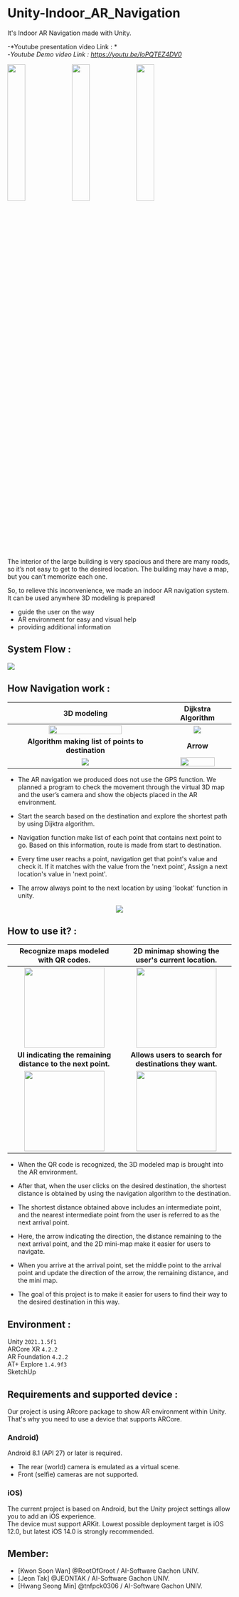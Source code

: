 # Unity-Indoor_AR_Navigation
It's Indoor AR Navigation made with Unity.

-*Youtube presentation video Link : *   
-*Youtube Demo video Link : https://youtu.be/loPQTEZ4DV0*

<img width = 28% src=https://user-images.githubusercontent.com/76057758/167531642-8973d3b5-0b47-42cd-91b4-135f9f42614c.gif> <img width = 28% src=https://user-images.githubusercontent.com/76057758/167301658-aaa9c6f0-b034-4742-ac03-2b12700e1014.gif>
<img width = 28% src=https://user-images.githubusercontent.com/76057758/167550653-a379fefa-5741-45c4-a88b-62e81d760265.gif>


The interior of the large building is very spacious and there are many roads, so it’s not easy to get to the desired location. The building may have a map, but you can’t memorize each one.

So, to relieve this inconvenience, we made an indoor AR navigation system. It can be used anywhere 3D modeling is prepared!

- guide the user on the way   
- AR environment for easy and visual help   
- providing additional information

## **System Flow :**
<img src=https://user-images.githubusercontent.com/76057758/172294345-f0fd2ae5-db00-48c1-ac8f-e0e2b0bf347c.png>

## **How Navigation work :**

3D modeling | Dijkstra Algorithm  
:-------------------------:|:-------------------------:
<img width=70% src=https://user-images.githubusercontent.com/43882631/172041501-192f2588-e22b-4e92-a0b9-abdc0ff9b0dd.png>  |  <img src="https://user-images.githubusercontent.com/43882631/167574411-c274843d-fce0-4b63-a961-af20c8858641.gif"></img>
**Algorithm making list of points to destination**  |  **Arrow**
<img src="https://user-images.githubusercontent.com/43882631/172042101-22d92899-2b02-49a4-b91e-3f3c455968ad.png"></img>  |  <img width=75% src="https://user-images.githubusercontent.com/43882631/172040964-6a2c1385-4673-47ba-8da3-145104879ee2.gif"></img>

* The AR navigation we produced does not use the GPS function. We planned a program to check the movement through the virtual 3D map and the user’s camera and show the objects placed in the AR environment.

* Start the search based on the destination and explore the shortest path by using Dijktra algorithm. 

* Navigation function make list of each point that contains next point to go. Based on this information, route is made from start to destination.  

* Every time user reachs a point, navigation get that point's value and check it. If it matches with the value from the 'next point', Assign a next location's value in 'next point'.  

* The arrow always point to the next location by using 'lookat' function in unity.

<p align="center">
  <img src=https://user-images.githubusercontent.com/43882631/172041303-8077d8ab-3d2e-4c11-a939-e4803b91f5d5.gif> 
</p>

## **How to use it? :**

Recognize maps modeled with QR codes.| 2D minimap showing the user's current location.  
:-------------------------:|:-------------------------:
<img src="https://user-images.githubusercontent.com/76037656/167076052-72fedd6c-7156-4e60-856d-44fe12ac4dfd.png" width="180px"></img>  |  <img src="https://user-images.githubusercontent.com/76037656/167076131-77ec5ce0-5d99-4eaa-a386-683fc10af319.PNG" width="180px"></img>
**UI indicating the remaining distance to the next point.**  |  **Allows users to search for destinations they want.**
<img src="https://user-images.githubusercontent.com/76037656/167076134-9ff25658-95a8-4326-9d03-ddc111f56d67.PNG" width="180px" /></img>  |  <img src="https://user-images.githubusercontent.com/76037656/167076138-715c54db-b397-4eb6-b3ac-55e82d415f6a.png" width="180px"></img>

* When the QR code is recognized, the 3D modeled map is brought into the AR environment.

* After that, when the user clicks on the desired destination, the shortest distance is obtained by using the navigation algorithm to the destination.

* The shortest distance obtained above includes an intermediate point, and the nearest intermediate point from the user is referred to as the next arrival point.

* Here, the arrow indicating the direction, the distance remaining to the next arrival point, and the 2D mini-map make it easier for users to navigate.

* When you arrive at the arrival point, set the middle point to the arrival point and update the direction of the arrow, the remaining distance, and the mini map.

* The goal of this project is to make it easier for users to find their way to the desired destination in this way.

<!---
## **Features :**

### `Collider`
The collision function was used to recognize that the user reached the crosspoint or arrival point.

### `Image Tracking`
The camera recognizes the predetermined image, creates and designates a location and an object.

### `Laycast`
Shooting invisible rays to determine what objects are hit by the rays and then post-processing them.

### `LineRenderer`
The line renderer draws lines that connect each using an array of two or more points in the 3D space.
The project draws a line by recognizing the user's location on the map and the following points.

### `LOD Group`
LOD, Level Of Detail, is one of the optimaization technologies created to reduce the load of the 
system due to the nature of the project that needs to be implemented in real time.
Within the project, distant objects were used to make them invisible to the user.

### `Unity UI`

### `2D Sprite`
--->

## **Environment :**
Unity `2021.1.5f1`   
ARCore XR `4.2.2`   
AR Foundation `4.2.2`   
AT+ Explore `1.4.9f3`   
SketchUp   

## **Requirements and supported device :**
Our project is using ARcore package to show AR environment within Unity. That's why you need to use a device that supports ARCore.

### **Android)**   
Android 8.1 (API 27) or later is required.   
- The rear (world) camera is emulated as a virtual scene.
- Front (selfie) cameras are not supported.

### **iOS)**   
The current project is based on Android, but the Unity project settings allow you to add an iOS experience.   
The device must support ARKit. Lowest possible deployment target is iOS 12.0, but latest iOS 14.0 is strongly recommended.

## **Member:**
* [Kwon Soon Wan] @RootOfGroot / AI-Software Gachon UNIV.
* [Jeon Tak] @JEONTAK / AI-Software Gachon UNIV.
* [Hwang Seong Min] @tnfpck0306 / AI-Software Gachon UNIV.
